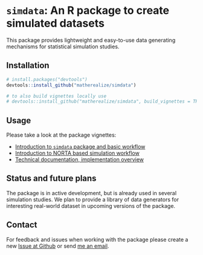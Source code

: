 # `simdata`: An R package to create simulated datasets

This package provides lightweight and easy-to-use data generating mechanisms
for statistical simulation studies.

## Installation

``` r
# install.packages("devtools")
devtools::install_github("matherealize/simdata")

# to also build vignettes locally use
# devtools::install_github("matherealize/simdata", build_vignettes = TRUE)
```

## Usage

Please take a look at the package vignettes:

- [Introduction to `simdata` package and basic workflow](https://matherealize.github.io/simdata/articles/Demo.html)
- [Introduction to NORTA based simulation workflow](https://matherealize.github.io/simdata/articles/NORTA_demo.html)
- [Technical documentation, implementation overview](https://matherealize.github.io/simdata/articles/Technical_documentation.html)

## Status and future plans

The package is in active development, but is already used in several simulation 
studies. We plan to provide a library of data generators for interesting 
real-world dataset in upcoming versions of the package.

## Contact

For feedback and issues when working with the package please create a new
[Issue at Github](https://github.com/matherealize/simdata/issues) or 
send [me an email](mailto:michael.kammer@meduniwien.ac.at).
